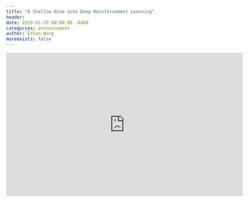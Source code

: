 ```yaml
---
title: "A Shallow Dive into Deep Reinforcement Learning"
header: 
date: 2020-01-29 00:00:00 -0400
categories: announcement
author: Ethan Wang
moreexists: false
---
```

<!-- embedded slides should have width="640" height="389" -->
<div class="has-text-centered" style="width:100%;"><iframe src="https://docs.google.com/presentation/d/e/2PACX-1vTtA_w5fhiTBrrReeid58e8y5pQVfEsUtHOyntIfS3-agKp-1rqa2_P1nIYTQCGFmkxuCjaUp-Qtx3b/embed?start=false&loop=false&delayms=3000" frameborder="0" width="640" height="389" allowfullscreen="true" mozallowfullscreen="true" webkitallowfullscreen="true"></iframe></div>
